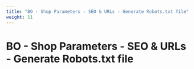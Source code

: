 ```yaml
---
title: "BO - Shop Parameters - SEO & URLs - Generate Robots.txt file"
weight: 11
---
```


# BO - Shop Parameters - SEO & URLs - Generate Robots.txt file
